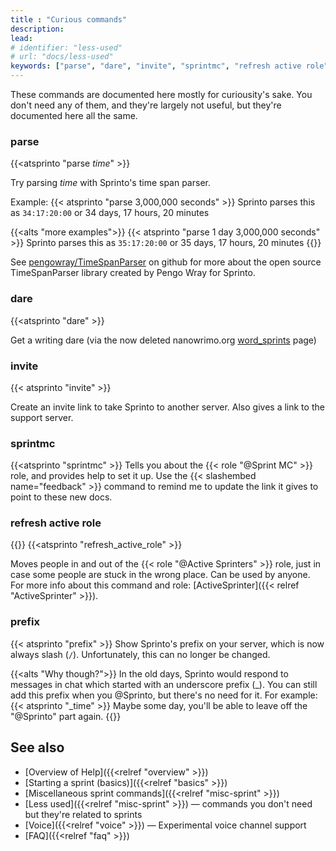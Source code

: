 ```yaml
---
title : "Curious commands"
description: 
lead: 
# identifier: "less-used"
# url: "docs/less-used"
keywords: ["parse", "dare", "invite", "sprintmc", "refresh active role", "prefix"]
---
```


These commands are documented here mostly for curiousity's sake. You don't need any of them, and they're largely not useful, but they're documented here all the same. 

### parse

{{<atsprinto "parse _time_" >}}

Try parsing _time_ with Sprinto's time span parser. 

Example: 
{{< atsprinto "parse 3,000,000 seconds" >}}
Sprinto parses this as `34:17:20:00` or 34 days, 17 hours, 20 minutes

{{<alts "more examples">}}
{{< atsprinto "parse 1 day 3,000,000 seconds" >}}
Sprinto parses this as `35:17:20:00` or 35 days, 17 hours, 20 minutes
{{</alts>}}

See [pengowray/TimeSpanParser](https://github.com/pengowray/TimeSpanParser) on github for more about the open source TimeSpanParser library created by Pengo Wray for Sprinto.

### dare 

{{<atsprinto "dare" >}}

Get a writing dare (via the now deleted nanowrimo.org [word_sprints](https://nanowrimo.org/word_sprints) page)

### invite

{{< atsprinto "invite" >}}

Create an invite link to take Sprinto to another server. Also gives a link to the support server.

### sprintmc

{{<atsprinto "sprintmc" >}}
Tells you about the {{< role "@Sprint MC" >}} role, and provides help to set it up. Use the {{< slashembed name="feedback" >}} command to remind me to update the link it gives to point to these new docs.

### refresh active role
{{<slash name="admin-refresh-active-role" >}}
{{<atsprinto "refresh_active_role" >}}

Moves people in and out of the {{< role "@Active Sprinters" >}} role, just in case some people are stuck in the wrong place. Can be used by anyone. For more info about this command and role: [ActiveSprinter]({{< relref "ActiveSprinter" >}}).

### prefix
{{< atsprinto "prefix" >}}
Show Sprinto's prefix on your server, which is now always slash (`/`). Unfortunately, this can no longer be changed. 

{{<alts "Why though?">}}
In the old days, Sprinto would respond to messages in chat which started with an underscore prefix (_). You can still add this prefix when you @Sprinto, but there's no need for it. For example: {{< atsprinto "_time" >}} Maybe some day, you'll be able to leave off the "@Sprinto" part again.
{{</alts>}}

## See also
- [Overview of Help]({{<relref "overview" >}})
- [Starting a sprint (basics)]({{<relref "basics" >}})
- [Miscellaneous sprint commands]({{<relref "misc-sprint" >}}) 
- [Less used]({{<relref "misc-sprint" >}}) — commands you don't need but they're related to sprints
- [Voice]({{<relref "voice" >}}) — Experimental voice channel support
- [FAQ]({{<relref "faq" >}})
